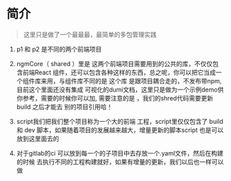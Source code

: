 # 简介

> 这里只是做了一个最最最，最简单的多包管理实践

1. p1 和 p2 是不同的两个前端项目

2. ngmCore（ shared ）里是 这两个前端项目需要用到的公共的库，不仅仅包含前端React 组件，还可以包含各种这样的东西，总之呢，你可以把它当成一个组件库来用，与组件库不同的是 这个库 是跟项目耦合走的，不发布带npm, 目前这个里面还没有集成 可视化的dumi文档，这里只是做为一个示例demo供你参考，需要的时候你可以加, 需要注意的是 ，我们的shred代码需要更新build 之后才能去 别的项目引用哈！

3. script我们把我们整个项目称为一个大的前端 工程，script里仅仅包含了 build 和 dev 脚本，如果随着项目的发展越来越大，增量更新的脚本script 也是可以放到这里面去的

4. 对于gitlab的ci 可以放到每一个的子项目中去存放一个.yaml文件，然后在构建的时候 去执行不同的工程构建就好，如果有增量的更新，我们以后也一样可以做

